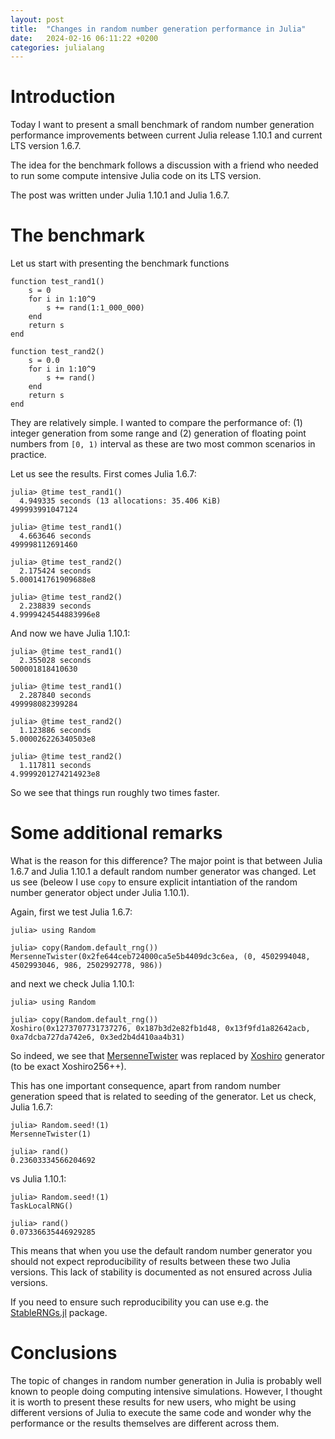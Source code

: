```yaml
---
layout: post
title:  "Changes in random number generation performance in Julia"
date:   2024-02-16 06:11:22 +0200
categories: julialang
---
```


# Introduction

Today I want to present a small benchmark of random number generation
performance improvements between current Julia release 1.10.1 and
current LTS version 1.6.7.

The idea for the benchmark follows a discussion with a friend who needed
to run some compute intensive Julia code on its LTS version.

The post was written under Julia 1.10.1 and Julia 1.6.7.

# The benchmark

Let us start with presenting the benchmark functions

```
function test_rand1()
    s = 0
    for i in 1:10^9
        s += rand(1:1_000_000)
    end
    return s
end

function test_rand2()
    s = 0.0
    for i in 1:10^9
        s += rand()
    end
    return s
end
```

They are relatively simple. I wanted to compare the performance of:
(1) integer generation from some range and (2) generation of floating point numbers from `[0, 1)` interval
as these are two most common scenarios in practice.

Let us see the results. First comes Julia 1.6.7:

```
julia> @time test_rand1()
  4.949335 seconds (13 allocations: 35.406 KiB)
499993991047124

julia> @time test_rand1()
  4.663646 seconds
499998112691460

julia> @time test_rand2()
  2.175424 seconds
5.000141761909688e8

julia> @time test_rand2()
  2.238839 seconds
4.9999424544883996e8
```

And now we have Julia 1.10.1:

```
julia> @time test_rand1()
  2.355028 seconds
500001818410630

julia> @time test_rand1()
  2.287840 seconds
499998082399284

julia> @time test_rand2()
  1.123886 seconds
5.000026226340503e8

julia> @time test_rand2()
  1.117811 seconds
4.9999201274214923e8
```

So we see that things run roughly two times faster.

# Some additional remarks

What is the reason for this difference?
The major point is that between Julia 1.6.7 and Julia 1.10.1
a default random number generator was changed. Let us see
(beleow I use `copy` to ensure explicit intantiation of the random number generator object under Julia 1.10.1).

Again, first we test Julia 1.6.7:

```
julia> using Random

julia> copy(Random.default_rng())
MersenneTwister(0x2fe644ceb724000ca5e5b4409dc3c6ea, (0, 4502994048, 4502993046, 986, 2502992778, 986))
```

and next we check Julia 1.10.1:

```
julia> using Random

julia> copy(Random.default_rng())
Xoshiro(0x1273707731737276, 0x187b3d2e82fb1d48, 0x13f9fd1a82642acb, 0xa7dcba727da742e6, 0x3ed2b4d410aa4b31)
```

So indeed, we see that [MersenneTwister][mt] was replaced by [Xoshiro][xs] generator (to be exact Xoshiro256++).

This has one important consequence, apart from random number generation speed that is related to seeding
of the generator. Let us check, Julia 1.6.7:

```
julia> Random.seed!(1)
MersenneTwister(1)

julia> rand()
0.23603334566204692
```

vs Julia 1.10.1:

```
julia> Random.seed!(1)
TaskLocalRNG()

julia> rand()
0.07336635446929285
```

This means that when you use the default random number generator you should not expect reproducibility of results between these two Julia versions.
This lack of stability is documented as not ensured across Julia versions.

If you need to ensure such reproducibility you can use e.g. the [StableRNGs.jl][sr] package.

# Conclusions

The topic of changes in random number generation in Julia is probably well known to people doing computing intensive simulations.
However, I thought it is worth to present these results for new users, who might be using different versions of Julia to execute the same code
and wonder why the performance or the results themselves are different across them.

[mt]: https://fr.wikipedia.org/wiki/Mersenne_Twister
[xs]: https://prng.di.unimi.it/
[sr]: https://github.com/JuliaRandom/StableRNGs.jl
